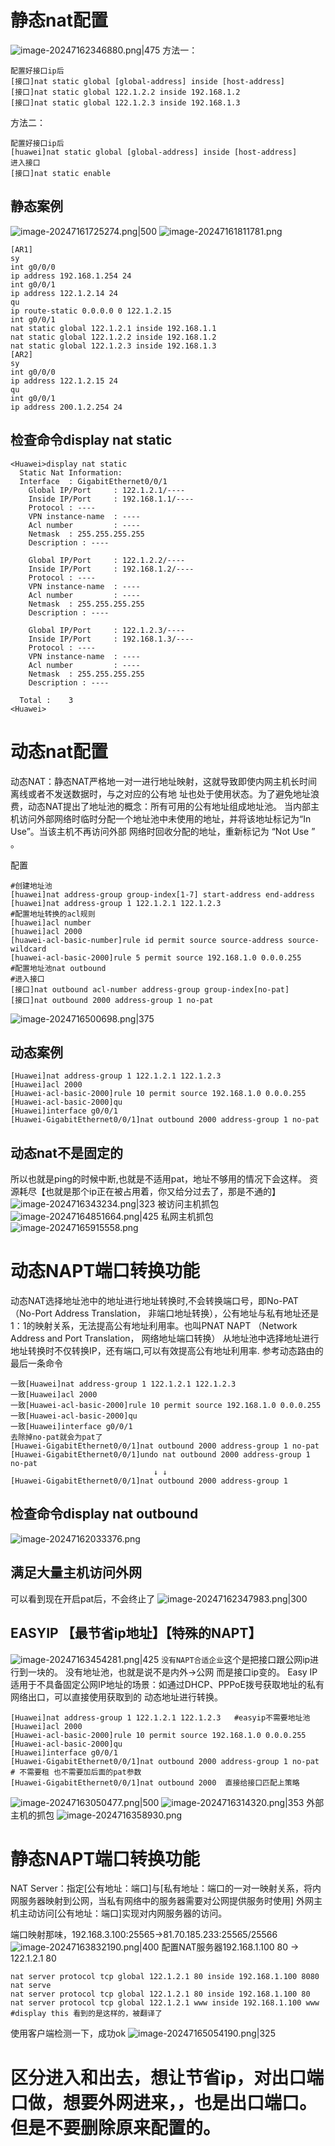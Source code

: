 
# 静态nat配置
![image-20247162346880.png|475](7_8ENSP实验配置/4NAT配置/NAT配置/image-20247162346880.png)
方法一：
```
配置好接口ip后
[接口]nat static global [global-address] inside [host-address]
[接口]nat static global 122.1.2.2 inside 192.168.1.2
[接口]nat static global 122.1.2.3 inside 192.168.1.3  
```
方法二：
```
配置好接口ip后
[huawei]nat static global [global-address] inside [host-address]
进入接口
[接口]nat static enable
```
## 静态案例
![image-20247161725274.png|500](7_8ENSP实验配置/4NAT配置/NAT配置/image-20247161725274.png)
![image-20247161811781.png](7_8ENSP实验配置/4NAT配置/NAT配置/image-20247161811781.png)
```
[AR1]
sy
int g0/0/0
ip address 192.168.1.254 24
int g0/0/1
ip address 122.1.2.14 24
qu
ip route-static 0.0.0.0 0 122.1.2.15
int g0/0/1
nat static global 122.1.2.1 inside 192.168.1.1
nat static global 122.1.2.2 inside 192.168.1.2
nat static global 122.1.2.3 inside 192.168.1.3
[AR2]
sy
int g0/0/0
ip address 122.1.2.15 24
qu
int g0/0/1
ip address 200.1.2.254 24
```
## 检查命令display nat static
```
<Huawei>display nat static 
  Static Nat Information:
  Interface  : GigabitEthernet0/0/1
    Global IP/Port     : 122.1.2.1/---- 
    Inside IP/Port     : 192.168.1.1/----
    Protocol : ----     
    VPN instance-name  : ----                            
    Acl number         : ----
    Netmask  : 255.255.255.255 
    Description : ----

    Global IP/Port     : 122.1.2.2/---- 
    Inside IP/Port     : 192.168.1.2/----
    Protocol : ----     
    VPN instance-name  : ----                            
    Acl number         : ----
    Netmask  : 255.255.255.255 
    Description : ----

    Global IP/Port     : 122.1.2.3/---- 
    Inside IP/Port     : 192.168.1.3/----
    Protocol : ----     
    VPN instance-name  : ----                            
    Acl number         : ----
    Netmask  : 255.255.255.255 
    Description : ----

  Total :    3
<Huawei>
```
# 动态nat配置
动态NAT：静态NAT严格地一对一进行地址映射，这就导致即使内网主机长时间离线或者不发送数据时，与之对应的公有地
址也处于使用状态。为了避免地址浪费，动态NAT提出了地址池的概念：所有可用的公有地址组成地址池。
当内部主机访问外部网络时临时分配一个地址池中未使用的地址，并将该地址标记为“In Use”。当该主机不再访问外部
网络时回收分配的地址，重新标记为 “Not Use ” 。

配置
```
#创建地址池
[huawei]nat address-group group-index[1-7] start-address end-address
[huawei]nat address-group 1 122.1.2.1 122.1.2.3
#配置地址转换的acl规则
[huawei]acl number
[huawei]acl 2000
[huawei-acl-basic-number]rule id permit source source-address source-wildcard
[huawei-acl-basic-2000]rule 5 permit source 192.168.1.0 0.0.0.255
#配置地址池nat outbound
#进入接口
[接口]nat outbound acl-number address-group group-index[no-pat]
[接口]nat outbound 2000 address-group 1 no-pat 
```
![image-2024716500698.png|375](7_8ENSP实验配置/4NAT配置/NAT配置/image-2024716500698.png)

## 动态案例
```
[Huawei]nat address-group 1 122.1.2.1 122.1.2.3
[Huawei]acl 2000
[Huawei-acl-basic-2000]rule 10 permit source 192.168.1.0 0.0.0.255
[Huawei-acl-basic-2000]qu
[Huawei]interface g0/0/1	
[Huawei-GigabitEthernet0/0/1]nat outbound 2000 address-group 1 no-pat
```
## 动态nat不是固定的
所以也就是ping的时候中断,也就是不适用pat，地址不够用的情况下会这样。
资源耗尽【也就是那个ip正在被占用着，你又给分过去了，那是不通的】
![image-2024716343234.png|323](7_8ENSP实验配置/4NAT配置/NAT配置/image-2024716343234.png)
被访问主机抓包
![image-20247164851664.png|425](7_8ENSP实验配置/4NAT配置/NAT配置/image-20247164851664.png)
私网主机抓包
![image-20247165915558.png](7_8ENSP实验配置/4NAT配置/NAT配置/image-20247165915558.png)
# 动态NAPT端口转换功能
动态NAT选择地址池中的地址进行地址转换时,不会转换端口号，即No-PAT （No-Port Address Translation， 非端口地址转换），公有地址与私有地址还是1：1的映射关系，无法提高公有地址利用率。也叫PNAT
NAPT （Network Address and Port Translation， 网络地址端口转换） 从地址池中选择地址进行地址转换时不仅转换IP，还有端口,可以有效提高公有地址利用率.
参考动态路由的最后一条命令
```
一致[Huawei]nat address-group 1 122.1.2.1 122.1.2.3
一致[Huawei]acl 2000
一致[Huawei-acl-basic-2000]rule 10 permit source 192.168.1.0 0.0.0.255
一致[Huawei-acl-basic-2000]qu
一致[Huawei]interface g0/0/1	
去除掉no-pat就会为pat了
[Huawei-GigabitEthernet0/0/1]nat outbound 2000 address-group 1 no-pat
[Huawei-GigabitEthernet0/0/1]undo nat outbound 2000 address-group 1 no-pat
								↓ ↓ 
[Huawei-GigabitEthernet0/0/1]nat outbound 2000 address-group 1 
```
## 检查命令display nat outbound
![image-20247162033376.png](7_8ENSP实验配置/4NAT配置/NAT配置/image-20247162033376.png)
## 满足大量主机访问外网
可以看到现在开启pat后，不会终止了
![image-20247162347983.png|300](7_8ENSP实验配置/4NAT配置/NAT配置/image-20247162347983.png)

## EASYIP 【最节省ip地址】【特殊的NAPT】
![image-20247163454281.png|425](7_8ENSP实验配置/4NAT配置/NAT配置/image-20247163454281.png)
`没有NAPT合适企业`这个是把接口跟公网ip进行到一块的。
没有地址池，也就是说不是内外→公网
而是接口ip变的。
Easy IP适用于不具备固定公网IP地址的场景：如通过DHCP、PPPoE拨号获取地址的私有网络出口，可以直接使用获取到的
动态地址进行转换。
```配置好路由
[Huawei]nat address-group 1 122.1.2.1 122.1.2.3   #easyip不需要地址池
[Huawei]acl 2000
[Huawei-acl-basic-2000]rule 10 permit source 192.168.1.0 0.0.0.255
[Huawei-acl-basic-2000]qu
[Huawei]interface g0/0/1	
[Huawei-GigabitEthernet0/0/1]nat outbound 2000 address-group 1 no-pat # 不需要租 也不需要加后面的pat参数
[Huawei-GigabitEthernet0/0/1]nat outbound 2000  直接给接口匹配上策略
```
![image-20247163050477.png|500](7_8ENSP实验配置/4NAT配置/NAT配置/image-20247163050477.png)
![image-2024716314320.png|353](7_8ENSP实验配置/4NAT配置/NAT配置/image-2024716314320.png)
外部主机的抓包
![image-2024716358930.png](7_8ENSP实验配置/4NAT配置/NAT配置/image-2024716358930.png)
# 静态NAPT端口转换功能
NAT Server：指定[公有地址：端口]与[私有地址：端口的一对一映射关系，将内网服务器映射到公网，当私有网络中的服务器需要对公网提供服务时使用]
外网主机主动访问[公有地址：端口]实现对内网服务器的访问。

端口映射那味，192.168.3.100:25565→81.70.185.233:25565/25566
![image-20247163832190.png|400](7_8ENSP实验配置/4NAT配置/NAT配置/image-20247163832190.png)
配置NAT服务器192.168.1.100 80 → 122.1.2.1 80
```
nat server protocol tcp global 122.1.2.1 80 inside 192.168.1.100 8080
nat serve
nat server protocol tcp global 122.1.2.1 80 inside 192.168.1.100 80
nat server protocol tcp global 122.1.2.1 www inside 192.168.1.100 www    #display this 看到的是这样的，被翻译了 
```
使用客户端检测一下，成功ok
![image-20247165054190.png|325](7_8ENSP实验配置/4NAT配置/NAT配置/image-20247165054190.png)
# 区分进入和出去，想让节省ip，对出口端口做，想要外网进来，，也是出口端口。但是不要删除原来配置的。
